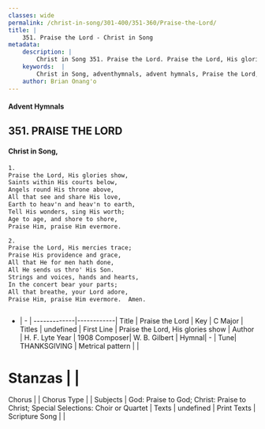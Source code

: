 ```yaml
---
classes: wide
permalink: /christ-in-song/301-400/351-360/Praise-the-Lord/
title: |
    351. Praise the Lord - Christ in Song
metadata:
    description: |
        Christ in Song 351. Praise the Lord. Praise the Lord, His glories show, Saints within His courts below, Angels round His throne above, All that see and share His love, Earth to heav'n and heav'n to earth, Tell His wonders, sing His worth; Age to age, and shore to shore, Praise Him, praise Him evermore.
    keywords:  |
        Christ in Song, adventhymnals, advent hymnals, Praise the Lord, Praise the Lord, His glories show. 
    author: Brian Onang'o
---
```


#### Advent Hymnals
## 351. PRAISE THE LORD
####  Christ in Song,

```txt
1.
Praise the Lord, His glories show,
Saints within His courts below,
Angels round His throne above,
All that see and share His love,
Earth to heav'n and heav'n to earth,
Tell His wonders, sing His worth;
Age to age, and shore to shore,
Praise Him, praise Him evermore.

2.
Praise the Lord, His mercies trace;
Praise His providence and grace,
All that He for men hath done,
All He sends us thro' His Son.
Strings and voices, hands and hearts,
In the concert bear your parts;
All that breathe, your Lord adore, 
Praise Him, praise Him evermore.  Amen.



```

- |   -  |
-------------|------------|
Title | Praise the Lord |
Key | C Major |
Titles | undefined |
First Line | Praise the Lord, His glories show |
Author | H. F. Lyte
Year | 1908
Composer| W. B. Gilbert |
Hymnal|  - |
Tune| THANKSGIVING |
Metrical pattern | |
# Stanzas |  |
Chorus |  |
Chorus Type |  |
Subjects | God: Praise to God; Christ: Praise to Christ; Special Selections: Choir or Quartet |
Texts | undefined |
Print Texts | 
Scripture Song |  |
    
